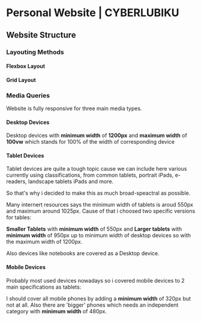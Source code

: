 
# Personal Website | CYBERLUBIKU

## Website Structure

### Layouting Methods

#### Flexbox Layout

#### Grid Layout

### Media Queries

Website is fully responsive for three main media types.

#### Desktop Devices


Desktop devices with **minimum **width**** of **1200px** and **maximum width** of **100vw** which stands for 100% of the width of corresponding device  

#### Tablet Devices

Tablet devices are quite a tough topic cause we can include here various currently using classifications, from common tablets, portrait iPads, e-readers, landscape tablets iPads and more.

So that's why i decided to make this as much broad-speactral as possible.

Many internert resources says the minimum width of tablets is aroud 550px and maximum around 1025px. Cause of that i choosed two specific versions for tables:

**Smaller Tablets** with **minimum width** of 550px and **Larger tablets** with **minimum width** of 950px up to minimum width of desktop devices so with the maximum width of 1200px.

Also devices like notebooks are covered as a Desktop device.

#### Mobile Devices 

Probably most used devices nowadays so i covered mobile devices to 2 main specifications as tablets:

I should cover all mobile phones by adding a **minimum width** of 320px but not at all. Also there are 'bigger' phones which needs an independent category with **minimum width** of 480px.

